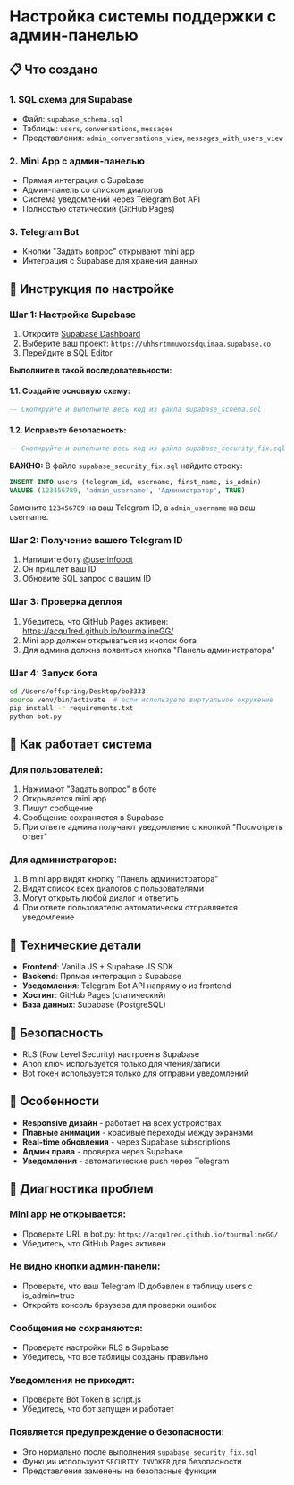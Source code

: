 # Настройка системы поддержки с админ-панелью

## 📋 Что создано

### 1. **SQL схема для Supabase**
- Файл: `supabase_schema.sql`
- Таблицы: `users`, `conversations`, `messages`
- Представления: `admin_conversations_view`, `messages_with_users_view`

### 2. **Mini App с админ-панелью**
- Прямая интеграция с Supabase
- Админ-панель со списком диалогов
- Система уведомлений через Telegram Bot API
- Полностью статический (GitHub Pages)

### 3. **Telegram Bot**
- Кнопки "Задать вопрос" открывают mini app
- Интеграция с Supabase для хранения данных

## 🚀 Инструкция по настройке

### Шаг 1: Настройка Supabase

1. Откройте [Supabase Dashboard](https://supabase.com/dashboard)
2. Выберите ваш проект: `https://uhhsrtmmuwoxsdquimaa.supabase.co`
3. Перейдите в SQL Editor

**Выполните в такой последовательности:**

#### 1.1. Создайте основную схему:
```sql
-- Скопируйте и выполните весь код из файла supabase_schema.sql
```

#### 1.2. Исправьте безопасность:
```sql
-- Скопируйте и выполните весь код из файла supabase_security_fix.sql
```

**ВАЖНО:** В файле `supabase_security_fix.sql` найдите строку:
```sql
INSERT INTO users (telegram_id, username, first_name, is_admin) 
VALUES (123456789, 'admin_username', 'Администратор', TRUE)
```

Замените `123456789` на ваш Telegram ID, а `admin_username` на ваш username.

### Шаг 2: Получение вашего Telegram ID

1. Напишите боту [@userinfobot](https://t.me/userinfobot)
2. Он пришлет ваш ID
3. Обновите SQL запрос с вашим ID

### Шаг 3: Проверка деплоя

1. Убедитесь, что GitHub Pages активен: https://acqu1red.github.io/tourmalineGG/
2. Mini app должен открываться из кнопок бота
3. Для админа должна появиться кнопка "Панель администратора"

### Шаг 4: Запуск бота

```bash
cd /Users/offspring/Desktop/bo3333
source venv/bin/activate  # если используете виртуальное окружение
pip install -r requirements.txt
python bot.py
```

## 🎯 Как работает система

### Для пользователей:
1. Нажимают "Задать вопрос" в боте
2. Открывается mini app
3. Пишут сообщение
4. Сообщение сохраняется в Supabase
5. При ответе админа получают уведомление с кнопкой "Посмотреть ответ"

### Для администраторов:
1. В mini app видят кнопку "Панель администратора"
2. Видят список всех диалогов с пользователями
3. Могут открыть любой диалог и ответить
4. При ответе пользователю автоматически отправляется уведомление

## 🔧 Технические детали

- **Frontend**: Vanilla JS + Supabase JS SDK
- **Backend**: Прямая интеграция с Supabase
- **Уведомления**: Telegram Bot API напрямую из frontend
- **Хостинг**: GitHub Pages (статический)
- **База данных**: Supabase (PostgreSQL)

## 🔐 Безопасность

- RLS (Row Level Security) настроен в Supabase
- Anon ключ используется только для чтения/записи
- Bot токен используется только для отправки уведомлений

## 📱 Особенности

- **Responsive дизайн** - работает на всех устройствах
- **Плавные анимации** - красивые переходы между экранами
- **Real-time обновления** - через Supabase subscriptions
- **Админ права** - проверка через Supabase
- **Уведомления** - автоматические push через Telegram

## 🐛 Диагностика проблем

### Mini app не открывается:
- Проверьте URL в bot.py: `https://acqu1red.github.io/tourmalineGG/`
- Убедитесь, что GitHub Pages активен

### Не видно кнопки админ-панели:
- Проверьте, что ваш Telegram ID добавлен в таблицу users с is_admin=true
- Откройте консоль браузера для проверки ошибок

### Сообщения не сохраняются:
- Проверьте настройки RLS в Supabase
- Убедитесь, что все таблицы созданы правильно

### Уведомления не приходят:
- Проверьте Bot Token в script.js
- Убедитесь, что бот запущен и работает

### Появляется предупреждение о безопасности:
- Это нормально после выполнения `supabase_security_fix.sql`
- Функции используют `SECURITY INVOKER` для безопасности
- Представления заменены на безопасные функции
